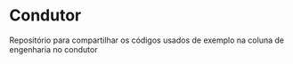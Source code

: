 # Condutor
Repositório para compartilhar os códigos usados de exemplo na coluna de engenharia no condutor

